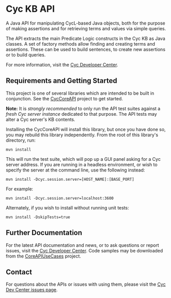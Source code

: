 Cyc KB API
==========

A Java API for manipulating CycL-based Java objects, both for the purpose of 
making assertions and for retrieving terms and values via simple queries.

The API extracts the main Predicate Logic constructs in the Cyc KB as Java 
classes. A set of factory methods allow finding and creating terms and
assertions. These can be used to build sentences, to create new assertions or to
build queries.

For more information, visit the [Cyc Developer Center](http://dev.cyc.com/).

Requirements and Getting Started
--------------------------------

This project is one of several libraries which are intended to be built in 
conjunction. See the [CycCoreAPI](https://github.com/cycorp/CycCoreAPI) project 
to get started.

**Note:** It is _strongly recommended_ to only run the API test suites against a 
_fresh Cyc server instance_ dedicated to that purpose. The API tests may alter
a Cyc server's KB contents.

Installing the CycCoreAPI will install this library, but once you have done so,
you may rebuild this library independently. From the root of this library's
directory, run:

    mvn install

This will run the test suite, which will pop up a GUI panel asking for a Cyc 
server address. If you are running in a headless environment, or wish to 
specify the server at the command line, use the following instead:

    mvn install -Dcyc.session.server=[HOST_NAME]:[BASE_PORT]

For example:

    mvn install -Dcyc.session.server=localhost:3600

Alternately, if you wish to install without running unit tests:

    mvn install -DskipTests=true 

Further Documentation
---------------------

For the latest API documentation and news, or to ask questions or report issues,
visit the [Cyc Developer Center](http://dev.cyc.com/). Code samples may be
downloaded from the [CoreAPIUseCases](https://github.com/cycorp/CoreAPIUseCases)
project.

Contact
-------

For questions about the APIs or issues with using them, please visit the
[Cyc Dev Center issues page](http://dev.cyc.com/issues/).
